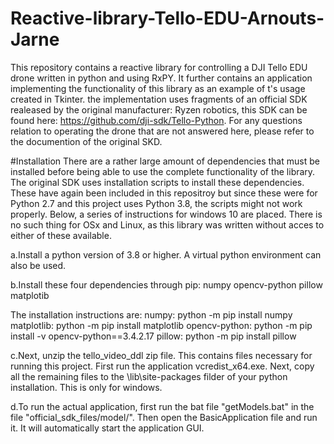 # Reactive-library-Tello-EDU-Arnouts-Jarne

This repository contains a reactive library for controlling a DJI Tello EDU drone written in python and using RxPY. It further contains an application implementing the functionality of this library as an example of t's usage created in Tkinter. the implementation uses fragments of an official SDK realeased by the original manufacturer: Ryzen robotics, this SDK can be found here: https://github.com/dji-sdk/Tello-Python. For any questions relation to operating the drone that are not answered here, please refer to the documention of the original SKD.

#Installation
There are a rather large amount of dependencies that must be installed before being able to use the complete functionality of the library. The original SDK uses installation scripts to install these dependencies. These have again been included in this repositroy but since these were for Python 2.7 and this project uses Python 3.8, the scripts might not work properly. Below, a series of instructions for windows 10 are placed. There is no such thing for OSx and Linux, as this library was written without acces to either of these available. 

a.Install a python version of 3.8 or higher. A virtual python environment can also be used. 

b.Install these four dependencies through pip: 
numpy
opencv-python
pillow
matplotib

The installation instructions are: 
numpy: python -m pip install numpy 
matplotlib: python -m pip install matplotlib 
opencv-python: python -m pip install -v opencv-python==3.4.2.17 
pillow: python -m pip install pillow

c.Next, unzip the tello_video_ddl zip file. This contains files necessary for running this project. First run the application vcredist_x64.exe. Next, copy all the remaining files to the \lib\site-packages filder of your python installation. This is only for windows. 

d.To run the actual application, first run the bat file "getModels.bat" in the file "official_sdk_files/model/". Then open the BasicApplication file and run it. It will automatically start the application GUI. 
